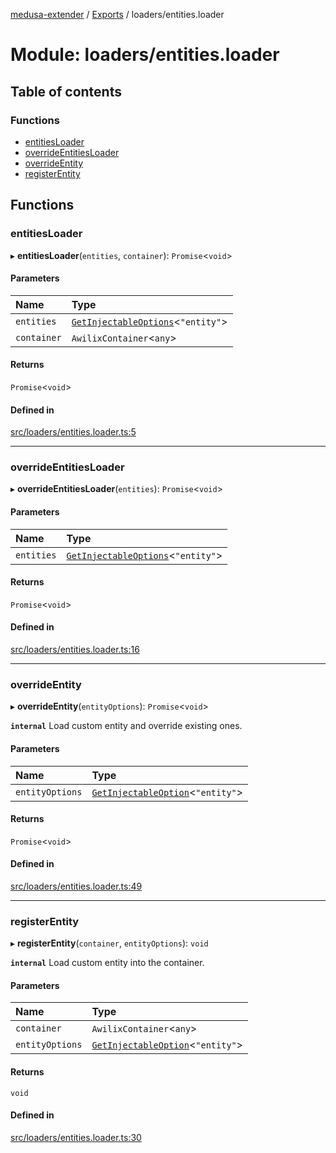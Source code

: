 [medusa-extender](../README.md) / [Exports](../modules.md) / loaders/entities.loader

# Module: loaders/entities.loader

## Table of contents

### Functions

- [entitiesLoader](loaders_entities_loader.md#entitiesloader)
- [overrideEntitiesLoader](loaders_entities_loader.md#overrideentitiesloader)
- [overrideEntity](loaders_entities_loader.md#overrideentity)
- [registerEntity](loaders_entities_loader.md#registerentity)

## Functions

### entitiesLoader

▸ **entitiesLoader**(`entities`, `container`): `Promise`<`void`\>

#### Parameters

| Name | Type |
| :------ | :------ |
| `entities` | [`GetInjectableOptions`](types.md#getinjectableoptions)<``"entity"``\> |
| `container` | `AwilixContainer`<`any`\> |

#### Returns

`Promise`<`void`\>

#### Defined in

[src/loaders/entities.loader.ts:5](https://github.com/adrien2p/medusa-extender/blob/56af3a5/src/loaders/entities.loader.ts#L5)

___

### overrideEntitiesLoader

▸ **overrideEntitiesLoader**(`entities`): `Promise`<`void`\>

#### Parameters

| Name | Type |
| :------ | :------ |
| `entities` | [`GetInjectableOptions`](types.md#getinjectableoptions)<``"entity"``\> |

#### Returns

`Promise`<`void`\>

#### Defined in

[src/loaders/entities.loader.ts:16](https://github.com/adrien2p/medusa-extender/blob/56af3a5/src/loaders/entities.loader.ts#L16)

___

### overrideEntity

▸ **overrideEntity**(`entityOptions`): `Promise`<`void`\>

**`internal`**
Load custom entity and override existing ones.

#### Parameters

| Name | Type |
| :------ | :------ |
| `entityOptions` | [`GetInjectableOption`](types.md#getinjectableoption)<``"entity"``\> |

#### Returns

`Promise`<`void`\>

#### Defined in

[src/loaders/entities.loader.ts:49](https://github.com/adrien2p/medusa-extender/blob/56af3a5/src/loaders/entities.loader.ts#L49)

___

### registerEntity

▸ **registerEntity**(`container`, `entityOptions`): `void`

**`internal`**
Load custom entity into the container.

#### Parameters

| Name | Type |
| :------ | :------ |
| `container` | `AwilixContainer`<`any`\> |
| `entityOptions` | [`GetInjectableOption`](types.md#getinjectableoption)<``"entity"``\> |

#### Returns

`void`

#### Defined in

[src/loaders/entities.loader.ts:30](https://github.com/adrien2p/medusa-extender/blob/56af3a5/src/loaders/entities.loader.ts#L30)
